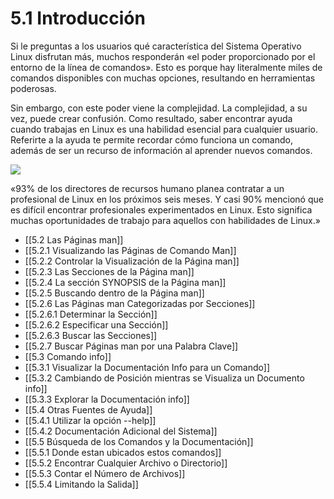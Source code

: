 # 5.1 Introducción
Si le preguntas a los usuarios qué característica del Sistema Operativo Linux disfrutan más, muchos responderán «el poder proporcionado por el entorno de la línea de comandos». Esto es porque hay literalmente miles de comandos disponibles con muchas opciones, resultando en herramientas poderosas.

Sin embargo, con este poder viene la complejidad. La complejidad, a su vez, puede crear confusión. Como resultado, saber encontrar ayuda cuando trabajas en Linux es una habilidad esencial para cualquier usuario. Referirte a la ayuda te permite recordar cómo funciona un comando, además de ser un recurso de información al aprender nuevos comandos.

![](https://ndg-content-dev.s3.amazonaws.com/media/images/5-LPI-Graphics.png)

«93% de los directores de recursos humano planea contratar a un profesional de Linux en los próximos seis meses. Y casi 90% mencionó que es difícil encontrar profesionales experimentados en Linux. Esto significa muchas oportunidades de trabajo para aquellos con habilidades de Linux.»

- [[5.2 Las Páginas man]]
- [[5.2.1 Visualizando las Páginas de Comando Man]]
- [[5.2.2 Controlar la Visualización de la Página man]]
- [[5.2.3 Las Secciones de la Página man]]
- [[5.2.4 La sección SYNOPSIS de la Página man]]
- [[5.2.5 Buscando dentro de la Página man]]
- [[5.2.6 Las Páginas man Categorizadas por Secciones]]
- [[5.2.6.1 Determinar la Sección]]
- [[5.2.6.2 Especificar una Sección]]
- [[5.2.6.3 Buscar las Secciones]]
- [[5.2.7 Buscar Páginas man por una Palabra Clave]]
- [[5.3 Comando info]]
- [[5.3.1 Visualizar la Documentación Info para un Comando]]
- [[5.3.2 Cambiando de Posición mientras se Visualiza un Documento info]]
- [[5.3.3 Explorar la Documentación info]]
- [[5.4 Otras Fuentes de Ayuda]]
- [[5.4.1 Utilizar la opción --help]]
- [[5.4.2 Documentación Adicional del Sistema]]
- [[5.5 Búsqueda de los Comandos y la Documentación]]
- [[5.5.1 Donde estan ubicados estos comandos]]
- [[5.5.2 Encontrar Cualquier Archivo o Directorio]]
- [[5.5.3 Contar el Número de Archivos]]
- [[5.5.4 Limitando la Salida]]